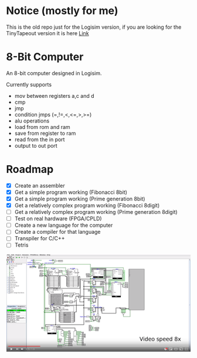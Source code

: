 # Notice (mostly for me)
This is the old repo just for the Logisim version, if you are looking for the TinyTapeout version it is here
[Link](https://github.com/AeroX2/tt06-jrb8-computer)

# 8-Bit Computer
An 8-bit computer designed in Logisim.

Currently supports
- mov between registers a,c and d
- cmp
- jmp
- condition jmps (=,!=,<,<=,>,>=)
- alu operations
- load from rom and ram
- save from register to ram
- read from the in port
- output to out port

# Roadmap
- [x] Create an assembler
- [x] Get a simple program working (Fibonacci 8bit)
- [x] Get a simple program working (Prime generation 8bit)
- [x] Get a relatively complex program working (Fibonacci 8digit)
- [ ] Get a relatively complex program working (Prime generation 8digit)
- [ ] Test on real hardware (FPGA/CPLD)
- [ ] Create a new language for the computer
- [ ] Create a compiler for that language
- [ ] Transpiler for C/C++
- [ ] Tetris

[![](youtube.png)](http://www.youtube.com/watch?v=FRaOzFBtV3o "8-Bit Fibonacci Demo")

